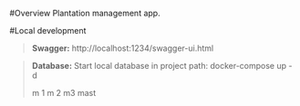 #Overview 
 Plantation management app.

#Local development
 
 >**Swagger:** http://localhost:1234/swagger-ui.html

 >**Database:** Start local database in project path: docker-compose up -d
>
>m 1
>m 2
>m3 
> mast